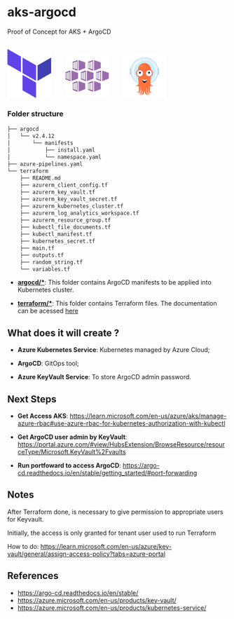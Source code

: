 # aks-argocd
Proof of Concept for AKS + ArgoCD

<br /><img src="README_content/terraform.png" width="100">&nbsp;&nbsp;&nbsp;&nbsp;&nbsp;&nbsp;&nbsp;&nbsp;<img src="README_content/aks.png" width="100">&nbsp;&nbsp;&nbsp;&nbsp;&nbsp;&nbsp;&nbsp;&nbsp;<img src="README_content/argocd.png" width="100"><br />

### **Folder structure**

```
├── argocd
│   └── v2.4.12
│       └── manifests
│           ├── install.yaml
│           └── namespace.yaml
├── azure-pipelines.yaml
└── terraform
    ├── README.md
    ├── azurerm_client_config.tf
    ├── azurerm_key_vault.tf
    ├── azurerm_key_vault_secret.tf
    ├── azurerm_kubernetes_cluster.tf
    ├── azurerm_log_analytics_workspace.tf
    ├── azurerm_resource_group.tf
    ├── kubectl_file_documents.tf
    ├── kubectl_manifest.tf
    ├── kubernetes_secret.tf
    ├── main.tf
    ├── outputs.tf
    ├── random_string.tf
    └── variables.tf
```

* **[argocd/*](argocd)**: This folder contains ArgoCD manifests to be applied into Kubernetes cluster.

* **[terraform/*](terraform)**: This folder contains Terraform files. The documentation can be acessed [here](terraform/README.md)

## **What does it will create ?**

* **Azure Kubernetes Service**: Kubernetes managed by Azure Cloud;
  
* **ArgoCD**: GitOps tool;
  
* **Azure KeyVault Service**: To store ArgoCD admin password.

## **Next Steps**

* **Get Access AKS**: https://learn.microsoft.com/en-us/azure/aks/manage-azure-rbac#use-azure-rbac-for-kubernetes-authorization-with-kubectl

* **Get ArgoCD user admin by KeyVault**: https://portal.azure.com/#view/HubsExtension/BrowseResource/resourceType/Microsoft.KeyVault%2Fvaults

* **Run portfoward to access ArgoCD**: https://argo-cd.readthedocs.io/en/stable/getting_started/#port-forwarding

## **Notes**

After Terraform done, is necessary to give permission to appropriate users for Keyvault.

Initially, the access is only granted for tenant user used to run Terraform

How to do: https://learn.microsoft.com/en-us/azure/key-vault/general/assign-access-policy?tabs=azure-portal

## **References**

* https://argo-cd.readthedocs.io/en/stable/
* https://azure.microsoft.com/en-us/products/key-vault/
* https://azure.microsoft.com/en-us/products/kubernetes-service/
